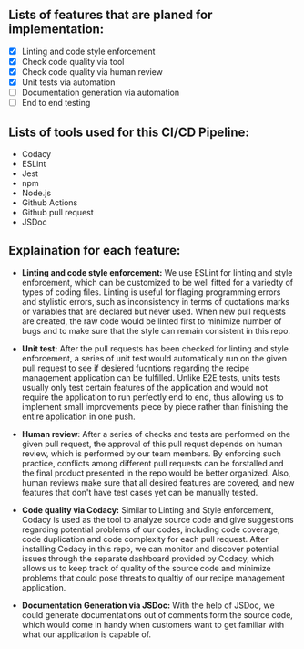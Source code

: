 ## Lists of features that are planed for implementation:
- [x] Linting and code style enforcement
- [x] Check code quality via tool
- [x] Check code quality via human review
- [x] Unit tests via automation
- [ ] Documentation generation via automation
- [ ] End to end testing

## Lists of tools used for this CI/CD Pipeline:
- Codacy
- ESLint
- Jest
- npm
- Node.js
- Github Actions
- Github pull request
- JSDoc

## Explaination for each feature:
- **Linting and code style enforcement:** We use ESLint for linting and style enforcement, which can be customized to be well fitted for a variedty of types of coding files. Linting is useful for flaging programming errors and stylistic errors, such as inconsistency in terms of quotations marks or variables that are declared but never used. When new pull requests are created, the raw code would be linted first to minimize number of bugs and to make sure that the style can remain consistent in this repo. 

- **Unit test:** After the pull requests has been checked for linting and style enforcement, a series of unit test would automatically run on the given pull request to see if desiered fucntions regarding the recipe management application can be fulfilled. Unlike E2E tests, units tests usually only test certain features of the application and would not require the application to run perfectly end to end, thus allowing us to implement small improvements piece by piece rather than finishing the entire application in one push. 

- **Human review**: After a series of checks and tests are performed on the given pull request, the approval of this pull requst depends on human review, which is performed by our team members. By enforcing such practice, conflicts among different pull requests can be forstalled and the final product presented in the repo would be better organized. Also, human reviews make sure that all desired features are covered, and new features that don't have test cases yet can be manually tested.

- **Code quality via Codacy:** Similar to Linting and Style enforcement, Codacy is used as the tool to analyze source code and give suggestions regarding potential problems of our codes, including code coverage, code duplication and code complexity for each pull request. After installing Codacy in this repo, we can monitor and discover potential issues through the separate dashboard provided by Codacy, which allows us to keep track of quality of the source code and minimize problems that could pose threats to qualtiy of our recipe management application. 


- **Documentation Generation via JSDoc:** With the help of JSDoc, we could generate documentations out of comments form the source code, which would come in handy when customers want to get familiar with what our application is capable of. 
